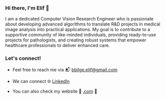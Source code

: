 ### Hi there, I'm Elif :slightly_smiling_face: 

I am a dedicated Computer Vision Research Engineer who is passionate about developing advanced algorithms to translate R&D projects in medical image analysis into practical applications. My goal is to contribute to a supportive community of like-minded individuals, providing ready-to-use projects for pathologists, and creating robust systems that empower healthcare professionals to deliver enhanced care.

### Let's connect!

- Feel free to reach me via :mailbox_with_mail: bbilge.elif@gmail.com

- We can connect 🌐 <a href="https://www.linkedin.com/in/elifbilge/">LinkedIn</a> 

- You can also check my website :dizzy: <a href="[https://.com/](https://bilgeelif.github.io/)]">.com</a> :dizzy:
